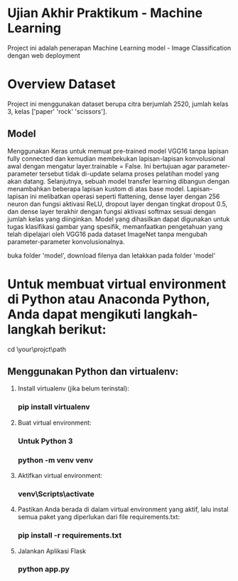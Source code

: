 # Ujian Akhir Praktikum - Machine Learning
Project ini adalah penerapan Machine Learning model - Image Classification dengan web deployment

# Overview Dataset
Project ini menggunakan dataset berupa citra berjumlah 2520, jumlah kelas 3, kelas ['paper' 'rock' 'scissors'].
## Model
Menggunakan Keras untuk memuat pre-trained model VGG16 tanpa lapisan fully connected dan kemudian membekukan lapisan-lapisan konvolusional awal dengan mengatur layer.trainable = False. Ini bertujuan agar parameter-parameter tersebut tidak di-update selama proses pelatihan model yang akan datang. Selanjutnya, sebuah model transfer learning dibangun dengan menambahkan beberapa lapisan kustom di atas base model. Lapisan-lapisan ini melibatkan operasi seperti flattening, dense layer dengan 256 neuron dan fungsi aktivasi ReLU, dropout layer dengan tingkat dropout 0.5, dan dense layer terakhir dengan fungsi aktivasi softmax sesuai dengan jumlah kelas yang diinginkan. Model yang dihasilkan dapat digunakan untuk tugas klasifikasi gambar yang spesifik, memanfaatkan pengetahuan yang telah dipelajari oleh VGG16 pada dataset ImageNet tanpa mengubah parameter-parameter konvolusionalnya.


buka folder 'model', download filenya dan letakkan pada folder 'model'

# Untuk membuat virtual environment di Python atau Anaconda Python, Anda dapat mengikuti langkah-langkah berikut:

cd \your\projct\path

## Menggunakan Python dan virtualenv:
1. Install virtualenv (jika belum terinstal):
   ### pip install virtualenv
   
2. Buat virtual environment:
   ### Untuk Python 3
   ### python -m venv venv
   
3. Aktifkan virtual environment:
   ### venv\Scripts\activate

4. Pastikan Anda berada di dalam virtual environment yang aktif, lalu instal semua paket yang diperlukan dari file requirements.txt:
   ### pip install -r requirements.txt

5. Jalankan Aplikasi Flask
   ### python app.py



